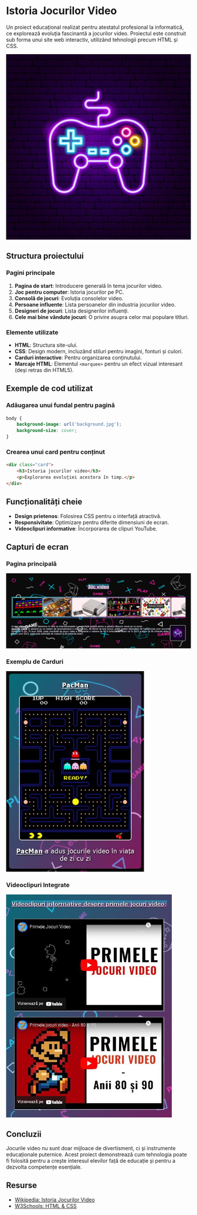 
# Istoria Jocurilor Video

Un proiect educațional realizat pentru atestatul profesional la informatică, ce explorează evoluția fascinantă a jocurilor video. Proiectul este construit sub forma unui site web interactiv, utilizând tehnologii precum HTML și CSS.

![Jocuri Video](./imagini%20pentru%20prezentare/Logo_Jocuri_Video.jpg)

## Structura proiectului

### Pagini principale
1. **Pagina de start**: Introducere generală în tema jocurilor video.
2. **Joc pentru computer**: Istoria jocurilor pe PC.
3. **Consolă de jocuri**: Evoluția consolelor video.
4. **Persoane influente**: Lista persoanelor din industria jocurilor video.
5. **Designeri de jocuri**: Lista designerilor influenți.
6. **Cele mai bine vândute jocuri**: O privire asupra celor mai populare titluri.

### Elemente utilizate
- **HTML**: Structura site-ului.
- **CSS**: Design modern, incluzând stiluri pentru imagini, fonturi și culori.
- **Carduri interactive**: Pentru organizarea conținutului.
- **Marcaje HTML**: Elementul `<marquee>` pentru un efect vizual interesant (deși retras din HTML5).

## Exemple de cod utilizat

### Adăugarea unui fundal pentru pagină
```css
body {
    background-image: url('background.jpg');
    background-size: cover;
}
```

### Crearea unui card pentru conținut
```html
<div class="card">
    <h3>Istoria jocurilor video</h3>
    <p>Explorarea evoluției acestora în timp.</p>
</div>
```

## Funcționalități cheie
- **Design prietenos**: Folosirea CSS pentru o interfață atractivă.
- **Responsivitate**: Optimizare pentru diferite dimensiuni de ecran.
- **Videoclipuri informative**: Încorporarea de clipuri YouTube.

## Capturi de ecran

### Pagina principală
![Pagina Principală](./imagini%20pentru%20prezentare/Pagina_Principala.jpg)

### Exemplu de Carduri
![Exemplu Carduri](./imagini%20pentru%20prezentare/Exemplu_Carduri.jpg)

### Videoclipuri Integrate
![Videoclipuri](./imagini%20pentru%20prezentare/Videoclipuri.jpg)

## Concluzii
Jocurile video nu sunt doar mijloace de divertisment, ci și instrumente educaționale puternice. Acest proiect demonstrează cum tehnologia poate fi folosită pentru a crește interesul elevilor față de educație și pentru a dezvolta competențe esențiale.

## Resurse
- [Wikipedia: Istoria Jocurilor Video](https://ro.wikipedia.org/wiki/Joc_video)
- [W3Schools: HTML & CSS](https://www.w3schools.com/)

